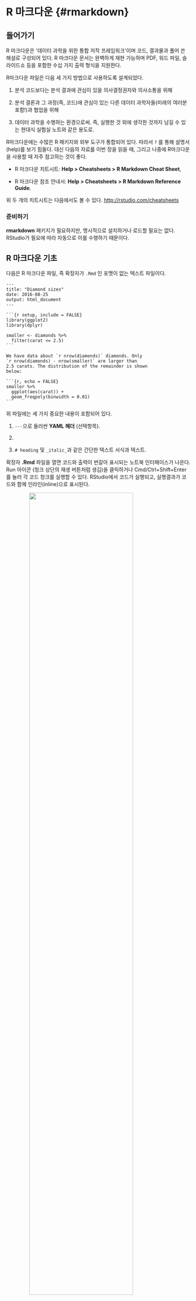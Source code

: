 # R 마크다운 {#rmarkdown}

## 들어가기

R 마크다운은 '데이터 과학을 위한 통합 저작 프레임워크'이며 코드, 결과물과 풀어 쓴 해설로 구성되어 있다. R 마크다운 문서는 완벽하게 재현 가능하며 PDF, 워드 파일, 슬라이드쇼 등을 포함한 수십 가지 출력 형식을 지원한다. 

R마크다운 파일은 다음 세 가지 방법으로 사용하도록 설계되었다. 

1. 분석 코드보다는 분석 결과에 관심이 있을 의사결정권자와 의사소통을 위해 

1. 분석 결론과 그 과정(즉, 코드)에 관심이 있는 다른 데이터 과학자들(미래의 여러분 포함!)과 협업을 위해 

1. 데이터 과학을 수행하는 환경으로써. 즉, 실행한 것 외에 생각한 것까지 남길 수 있는 현대식 실험실 노트와 같은 용도로. 

R마크다운에는 수많은 R 패키지와 외부 도구가 통합되어 있다. 따라서 `?` 를 통해 설명서(help)를 보기 힘들다. 대신 다음의 자료를 이번 장을 읽을 때, 그리고 나중에 R마크다운을 사용할 때 자주 참고하는 것이 좋다. 

*   R 마크다운 치트시트: __Help > Cheatsheets > R Markdown Cheat Sheet__,

*   R 마크다운 참조 안내서: __Help > Cheatsheets > R Markdown Reference 
    Guide__.

위 두 개의 치트시트는 다음에서도 볼 수 있다. <http://rstudio.com/cheatsheets> 

### 준비하기

__rmarkdown__ 패키지가 필요하지만, 명시적으로 설치하거나 로드할 필요는 없다. RStudio가 필요에 따라 자동으로 이를 수행하기 때문이다.  



## R 마크다운 기초

다음은 R 마크다운 파일, 즉 확장자가 `.Rmd` 인 포맷이 없는 텍스트 파일이다.  


````
---
title: "Diamond sizes"
date: 2016-08-25
output: html_document
---

```{r setup, include = FALSE}
library(ggplot2)
library(dplyr)

smaller <- diamonds %>% 
  filter(carat <= 2.5)
```

We have data about `r nrow(diamonds)` diamonds. Only 
`r nrow(diamonds) - nrow(smaller)` are larger than
2.5 carats. The distribution of the remainder is shown
below:

```{r, echo = FALSE}
smaller %>% 
  ggplot(aes(carat)) + 
  geom_freqpoly(binwidth = 0.01)
```
````
 

위 파일에는 세 가지 중요한 내용이 포함되어 있다. 

1. `---`으로 둘러싼 __YAML 헤더__ (선택항목). 

1. ````` 으로 둘러싼 R 코드 청크 (코드묶음, Chunk). 

1. `# heading` 및 `_italic_`과 같은 간단한 텍스트 서식과 텍스트. 

확장자 __.Rmd__ 파일을 열면 코드와 출력이 번갈아 표시되는 노트북 인터페이스가 나온다. Run 아이콘 (청크 상단의 재생 버튼처럼 생김)을 클릭하거나 Cmd/Ctrl+Shift+Enter를 눌러 각 코드 청크를 실행할 수 있다. RStudio에서 코드가 실행되고, 실행결과가 코드와 함께 인라인(inline)으로 표시된다. 

<img src="rmarkdown/diamond-sizes-notebook.png" width="75%" style="display: block; margin: auto;" />

텍스트, 코드 및 실행 결과 모두가 포함된 최종 보고서를 작성하려면 ’Knit’을 클릭하거나 Cmd/Ctrl-Shift-K를 입력하면 된다. 혹은 `rmarkdown::render("1-example.Rmd")`으로 프로그램화할 수도 있다. 이렇게 하면 뷰어 창에 보고서가 나타나고, 다른 사용자와 공유할 수 있는 온전한 HTML 파일이 만들어진다. 

<img src="rmarkdown/diamond-sizes-report.png" width="75%" style="display: block; margin: auto;" />
 
문서를 니트(knit) 하면 R마크다운은 .Rmd 파일을 [__knitr__](http://yihui.name/knitr/), 로 보내는데, __knitr__는 모든 코드 청크를 실행하고 코드와 그 출력을 포함하는 새로운 마크다운 문서(.md)를 생성한다.<옮긴이 주: 이 책에서 ‘니트하다’는 이런 과정을 의미한다> 이렇게 생성된 마크다운 파일은 이후 [__pandoc__](http://pandoc.org/)이 처리하는데, pandoc은 완성 파일을 생성하는 역할을 한다. 이와 같이 작업이 두 단계로 나누어져서, 다양한 출력 형식을 만들 수 있다는 장점이 있다. [R 마크다운 포맷](#rmarkdown-formats)에서 이를 배우도록 하겠다. 

<img src="images/RMarkdownFlow.png" width="75%" style="display: block; margin: auto;" />

이제 .Rmd 파일을 만들어보자. 메뉴 모음에서 *File > New File > R Markdown ...* 을 선택하라. RStudio는 파일에 콘텐츠를 미리 채우는 마법사를 실행시키는데, 이 컨텐츠들은 R마크다운의 주요 기능이 어떻게 작동하는지를 보여준다. 

다음 섹션에서는 R마크다운 문서의 세 가지 구성요소인 마크다운 텍스트, 코드 청크 및 YAML 헤더에 대해 자세히 설명한다.

### 연습문제

1. _File > New File > R Notebook_ 을 클릭하여 새 노트북을 생성하라. 안내문을 읽어보라. 청크 실행을 연습하라. 코드를 수정하고 재실행하고 수정된 출력을 볼 수 있는지 확인하라. 

1. _File > New File > R Markdown..._ 을 클릭하여 새로운 R마크다운 문서를 생성하라. 해당 버튼을 클릭하여 문서를 니트하라. 적절한 키보드 단축키를 사용하여 니트하라. 입력을 수정하고 출력 변경을 볼 수 있는지 확인하라. 

1. 위에서 만든 R 노트북 및 R마크다운 파일을 비교∙대조하라. 출력은 얼마나 비슷한가? 어떻게 다른가? 입력은 얼마나 비슷한가? 어떻게 다른가? YAML 헤더를 서로 다른 것으로 복사하면 어떻게 되는가? 

1. 새로운 R마크다운 문서를 HTML, PDF 및 워드의 세 가지 기본 제공 형식으로 만들어라. 세 문서를 각각 니트하라. 출력은 어떻게 다른가? 입력값은 어떻게 다른가? (PDF 출력물을 만들기 위해 LaTeX을 설치해야 할 수도 있다 – 이 경우 설치할 것인지 RStudio가 물어볼 것이다.) 

## 마크다운으로 텍스트 서식 지정하기

확장자 __.Rmd__ 파일 내부의 문장은 마크다운 문법으로 작성되는데, 이는 일반 텍스트 파일의 형식을 지정하기 위한 간단한 규칙이다. 마크다운은 읽고 쓰기 쉽도록 설계되었다. 또한 배우기도 쉽다. 다음의 가이드는 R마크다운에서도 실행되는 마크다운의 소폭 확장 버전인 Pandoc 마크다운을 사용하는 방법을 보여준다. 


```
Text formatting 
------------------------------------------------------------

*italic*  or _italic_
**bold**   __bold__
`code`
superscript^2^ and subscript~2~

Headings
------------------------------------------------------------

# 1st Level Header

## 2nd Level Header

### 3rd Level Header

Lists
------------------------------------------------------------

*   Bulleted list item 1

*   Item 2

    * Item 2a

    * Item 2b

1.  Numbered list item 1

1.  Item 2. The numbers are incremented automatically in the output.

Links and images
------------------------------------------------------------

<http://example.com>

[linked phrase](http://example.com)

![optional caption text](path/to/img.png)

Tables 
------------------------------------------------------------

First Header  | Second Header
------------- | -------------
Content Cell  | Content Cell
Content Cell  | Content Cell
```

이것들을 익히는 가장 좋은 방법은 한 번 만들어 보는 것이다. 며칠이 걸리겠지만, 곧 익숙해질 것이며, 일부러 생각해 낼 필요도 없게 될 것이다. 잊어버린 경우 *Help > Markdown Quick Reference*를 사용하여 편리한 참조 시트를 찾아볼 수 있다. 

### 연습문제

1. 배운 것을 실습하기 위해 이력서를 간단하게 작성하라. 제목은 여러분의 이름이어야 하며, (적어도) 학력사항이나 경력사항 헤더가 포함되어야 한다. 각 절에는 글머리 목록으로 경력사항∙학위가 포함되어야 한다. 연도는 굵게 강조하라. 

1.    R 마크다운 빠른 참조를 사용하여 다음을 수행하는 방법을 파악하라.  
    1. 각주를 추가. 
    1. 가로 실선을 추가.  
    1. 블록 인용을 추가. 

1. 다음 사이트 <https://github.com/hadley/r4ds/tree/master/rmarkdown>에서 `diamond-sizes.Rmd`의 내용물을 로컬 R 마크다운 문서에 복사-붙여넣기하라. 이 문서를 실행할 수 있는지 확인 후, 가장 눈에 띄는 특징을 빈도 다각형 뒤에 텍스트로 추가하라. 


## 코드 청크

R마크다운 문서에서 코드를 실행하려면 청크를 삽입해야 한다. 세 가지 방법이 있다. 

1.    키보드 단축키 Cmd/Ctrl+Alt+I 

1.    편집기 툴바의 ’Insert’ 버튼 아이콘 

1.    청크 구분 기호 ` ```{r} ` 과 ` ``` ` 를 수동으로 타이핑 

물론 키보드 단축키를 외울 것을 추천한다. 결국에는 많은 시간을 절약해줄 것이다! 

코드를 실행하기 위해, 앞에서 배워서 아마 지금쯤이면 애용하고 있을, 키보드 단축키 Cmd/Ctrl+Enter를 계속 이용해도 된다. 그러나 새로운 키보드 단축키인 Cmd/Ctrl+Shift+Enter 를 사용하여 청크의 모든 코드를 실행할 수 있다. 청크를 함수라고 생각하라. 청크는 상대적으로 자립(self-contained) 해야 하며 단일 작업에 중점을 두어야 한다. 

다음 절에서는 ````{r`, 그 뒤에 옵션인 청크 이름, 그 뒤에 쉼표로 구분된 옵션, 그 뒤에 `}`로 구성된 청크 헤더를 설명한다. 그 다음에는 R 코드가 위치하고, 최종 `````으로 청크 끝을 표시한다. 


### 청크 이름

다음과 같이 청크에 옵션으로 이름을 줄 수 있다. ```` ```{r 청크이름} ````. 청크 이름을 사용하는 것은 세 가지 이점이 있다. 

1.    스크립트 편집기의 왼쪽 하단에 있는 드롭 다운 코드 탐색기를 사용하여 특정 청크로 쉽게 옮겨갈 수 있다. 

    <img src="screenshots/rmarkdown-chunk-nav.png" width="30%" style="display: block; margin: auto;" />

1. 청크에 의해 생성된 그래프가 유용한 이름을 갖게 되어, 다른 곳에서 쉽게 사용할 수 있다. [기타 중요한 옵션]에서 이에 대해 자세히 다룰 것이다. 

1.  캐시된 청크 네트워크를 설정해서, 실행할 때마다 오래 걸리는 계산이 재수행되는 것을 피할 수 있다. 자세한 내용은 곧 나온다. 

특별한 동작을 하게 하는 청크 이름이 하나 있는데 바로 `setup`이다. 노트북 모드에 있을 때 setup 이름을 가진 청크는 다른 코드가 실행되기 전에 자동으로 한 번 실행된다. 

### 청크 옵션

청크 헤더의 인수 중 하나인 __options__를 사용하면 출력을 사용자 정의할 수 있다. knitr에는 코드 청크를 사용자 정의하는 데 사용하는 옵션이 60여 개나 있다. 여기에서는 자주 사용되는 중요한 청크 옵션들에 대해 다룬다. 전체 목록은 <http://yihui.name/knitr/options/>에서 볼 수 있다. 

코드 블록의 실행 여부와 완성된 보고서에 삽입되는 결과 선택을 제어하는 옵션들이 가장 중요하다. 

1.    `eval = FALSE`를 하면 코드가 실행(evaluate)되는 것이 방지된다(물론 코드가 실행되지 않으면 결과도 생성되지 않는다). 이것은 예제 코드를 표시하거나, 각 행마다 주석 처리하지 않고 큰 코드 블록을 비활성화하는 데 유용하다. 

1.    `include = FALSE` 를 하면 코드는 실행하지만 코드나 결과가 최종 문서에 표시되지 않는다. 설정 코드에 이를 사용하면 보고서가 복잡해지지 않는다. 

1.    `echo = FALSE`를 사용하면 완성된 파일에 코드는 보이지 않지만, 결과는 보인다. R코드를 보고 싶지 않은 사람들을 대상으로 한 보고서를 작성할 때 이것을 사용하라. 

1.    `message = FALSE` 또는`warning = FALSE `를 하면 메시지나 경고가 완성된 파일에 나타나지 않는다. 

1.    `results = 'hide'`를 하면 출력이 보이지 않고, `fig.show = 'hide'`를 하면 플롯이 보이지 않는다. 

1.    `error = TRUE`를 하면 코드가 오류를 반환하더라도 렌더링이 계속된다. 보고서의 최종 버전에 이것이 포함되는 경우는 거의 없겠지만 .Rmd 내에서 수행되는 작업을 정확하게 디버깅해야 하는 경우 매우 유용할 수 있다. R을 교육하거나 의도적으로 오류를 포함하려는 경우에도 유용하다. 기본값인 `error = FALSE`에서는 문서에 오류가 하나라도 있으면 니트가 성공적으로 작동하지 않는다. 

다음 표에는 각 옵션의 출력 유형이 제약하는 항목이 요약되어 있다. 

Option             | Run code | Show code | Output | Plots | Messages | Warnings 
-------------------|----------|-----------|--------|-------|----------|---------
`eval = FALSE`     | -        |           | -      | -     | -        | -
`include = FALSE`  |          | -         | -      | -     | -        | -
`echo = FALSE`     |          | -         |        |       |          |
`results = "hide"` |          |           | -      |       |          | 
`fig.show = "hide"`|          |           |        | -     |          |
`message = FALSE`  |          |           |        |       | -        |
`warning = FALSE`  |          |           |        |       |          | -


### 표

기본적으로 R 마크다운은 콘솔에서 보이는 대로 데이터프레임과 행렬을 인쇄한다. 


```r
mtcars[1:5, ]
#>                    mpg cyl disp  hp drat   wt qsec vs am gear carb
#> Mazda RX4         21.0   6  160 110 3.90 2.62 16.5  0  1    4    4
#> Mazda RX4 Wag     21.0   6  160 110 3.90 2.88 17.0  0  1    4    4
#> Datsun 710        22.8   4  108  93 3.85 2.32 18.6  1  1    4    1
#> Hornet 4 Drive    21.4   6  258 110 3.08 3.21 19.4  1  0    3    1
#> Hornet Sportabout 18.7   8  360 175 3.15 3.44 17.0  0  0    3    2
```

추가 서식으로 데이터를 표시하려면 `knitr::kable` 함수를 사용하면 된다. 표 \@ref(tab:kable)는 다음 코드로 생성되었다. 


```r
knitr::kable(
  mtcars[1:5, ], 
  caption = "A knitr kable."
)
```



Table: (\#tab:kable)A knitr kable.

|                  |  mpg| cyl| disp|  hp| drat|   wt| qsec| vs| am| gear| carb|
|:-----------------|----:|---:|----:|---:|----:|----:|----:|--:|--:|----:|----:|
|Mazda RX4         | 21.0|   6|  160| 110| 3.90| 2.62| 16.5|  0|  1|    4|    4|
|Mazda RX4 Wag     | 21.0|   6|  160| 110| 3.90| 2.88| 17.0|  0|  1|    4|    4|
|Datsun 710        | 22.8|   4|  108|  93| 3.85| 2.32| 18.6|  1|  1|    4|    1|
|Hornet 4 Drive    | 21.4|   6|  258| 110| 3.08| 3.21| 19.4|  1|  0|    3|    1|
|Hornet Sportabout | 18.7|   8|  360| 175| 3.15| 3.44| 17.0|  0|  0|    3|    2|

표를 사용자 정의할 수 있는 다른 방법을 보려면 `?knitr::kable`를 통해 설명서를 읽어라. 더 자세한 사용자 정의를 원한다면 __xtable__, __stargazer__, __pander__, __tables__, __ascii__ 패키지를 고려하라. 각각에는 R 코드로 서식화된 표를 반환하는 도구들이 있다. 

또한 그림 삽입 방식을 제어하는 옵션이 풍부하게 있다. [플롯 저장하기]에서 이것들에 대해 배울 것이다. 

  
### 캐싱

일반적으로 문서의 각 니트는 완전히 깨끗한 슬레이트에서부터 시작된다. 이는 코드 안에서 중요한 계산 모두가 호출되었다는 것을 확인할 수 있어서 재현성 측면에서는 바람직하다. 그러나 시간이 오래 걸리는 계산이 있다면 힘들 것이다. 해결 방법은 <코드체>cache = TRUE</코드체>이다. 이렇게 설정하면 청크 출력이 특별한 이름을 가진 파일로 디스크에 저장된다. 후속 실행에서 knitr 은 코드가 변경되었는지 확인하고 변경되지 않았다면 캐시된 결과를 재사용한다. 

기본적으로 캐싱 시스템은 종속 코드가 아닌, 본 코드에만 기반하므로 주의해서 사용해야 한다. 예를 들어 다음에서 <코드체>processed_data</코드체> 청크는 <코드체>raw_data</코드체> 청크에 의존한다. 

    ```{r raw_data}
    rawdata <- readr::read_csv("a_very_large_file.csv")
    ```
    
    ```{r processed_data, cache = TRUE}
    processed_data <- rawdata %>% 
      filter(!is.na(import_var)) %>% 
      mutate(new_variable = complicated_transformation(x, y, z))
    ```

<코드체>processed_data</코드체> 청크를 캐싱 후 dplyr 파이프 라인이 변경되면 재실행되지만 <코드체>read_csv()</코드체> 호출이 변경되면 재실행되지 않을 것이다. 이 문제는 <코드체>dependson</코드체> 청크 옵션으로 피할 수 있다.

    ```{r processed_data, cache = TRUE, dependson = "raw_data"}
    processed_data <- rawdata %>% 
      filter(!is.na(import_var)) %>% 
      mutate(new_variable = complicated_transformation(x, y, z))
    ```

<코드체>dependson</코드체> 옵션은 캐시된 청크가 의존하는 *모든* 청크의 문자형 벡터를 포함해야 한다. <볼드>knitr<볼드>는 종속 청크 중 하나가 변경되었음을 감지하면 캐시된 청크의 결과를 업데이트한다. 

knitr 캐싱은 <이탤릭>.Rmd</이탤릭> 파일 내의 변경 사항만 추적하기 때문에 <이탤릭>a_very_large_file.csv</이탤릭>가 변경되어도 청크가 업데이트되지 않다. 해당 파일의 변경 사항을 추적하고자 한다면 <코드체>cache.extra</코드체> 옵션을 사용하면 된다. 이는 임의의 R 표현식인데, 이것이 변경될 때마다 캐시를 없앤다. 함께 사용하기 좋은 함수는 <코드체>file.info()</코드체>인데, 마지막으로 수정한 시간 등 파일에 대한 정보를 반환한다. 다음과 같이 작성할 수 있다. 
    ```{r raw_data, cache.extra = file.info("a_very_large_file.csv")}
    rawdata <- readr::read_csv("a_very_large_file.csv")
    ```

 

캐싱 전략이 점차 복잡해지게 되면 정기적으로 <코드체>knitr::clean_cache()</코드체>를 사용하여 모든 캐시를 지우는 것이 좋다. 

나는 [데이빗 로빈슨(David Robinson)](https://twitter.com/drob/status/738786604731490304)의 조언을 따라 다음과 같이 청크의 이름을 짓고 있다. 각 청크에서 생성되는 주요 객체의 이름을 따서 명명한다. 이렇게 하면 <코드체>dependson</코드체>로 지정된 것을 더 쉽게 이해할 수 있다. 

### 전역 옵션

__knitr__로 작업하다 보면 일부 기본 청크 옵션은 필요에 맞지 않아 변경하고자 할 것이다. 코드 청크에서 `knitr::opts_chunk$set()`을 호출하면 된다. 예를 들어 책과 튜토리얼을 작성할 때 나는 다음과 같이 설정한다. 


```r
knitr::opts_chunk$set(
  comment = "#>",
  collapse = TRUE
)
```

이는 내가 선호하는 주석 형식을 사용하고 코드와 출력이 밀접하게 붙어있게 하는 설정이다. 반면에 보고서를 준비하고 있다면 다음과 같이 설정할 수 있다. 


```r
knitr::opts_chunk$set(
  echo = FALSE
)
```

이는 기본값으로 코드를 숨기며, 표시하도록 의도적으로 선택(`echo = TRUE`)한 청크만 보여주는 설정이다. `message = FALSE` 및 `warning = FALSE` 설정도 생각해볼 수 있으나, 이 경우 최종 문서에서 아무 메시지도 볼 수 없기 때문에 디버깅이 더 어려워진다. 

### Inline code

R 코드를 R마크다운 문서에 삽입하는 다른 방법도 있다. 텍스트에 직접 `` `r ` `` 하는 것이다. 이것은 텍스트에서 데이터의 속성을 언급할 때 매우 유용할 수 있다. 예를 들어 이번 장 시작 부분에 내가 사용한 예제 문서에서 다음과 같이 썼다. 

There is one other way to embed R code into an R Markdown document: directly into the text, with:  `` `r ` ``. This can be very useful if you mention properties of your data in the text. For example, in the example document I used at the start of the chapter I had:

> `` `r nrow(diamonds)` `` 개의 다이아몬드에 관한 데이터가 있다. 
> `` `r nrow(diamonds) - nrow(smaller)` `` 개만 2.5 캐럿보다 크다. 
> 나머지 다이아몬드의 크기는 다음과 같다.

이 보고서가 니트되면 다음과 같이 계산 결과가 텍스트에 삽입된다.

> 53940개의 다이아몬드에 관한 데이터가 있다. 126개만 2.5캐럿보다 크다. 
> 나머지 다이아몬드의 분포는 다음과 같다.  

숫자를 텍스트에 삽입할 때 <코드체>format()</코드체>은 친구 같은 함수이다. 엄청난 정확도로 출력되지 않도록 유효숫자(`digits`) 개수를 설정하며, 숫자를 읽기 쉽게 하기 위해 <코드체>big.mark</코드체> 를 설정한다. 나는 이것을 종종 도우미 함수로 결합하곤 한다. 

When inserting numbers into text, `format()` is your friend. It allows you to set the number of `digits` so you don't print to a ridiculous degree of accuracy, and a `big.mark` to make numbers easier to read. I'll often combine these into a helper function:


```r
comma <- function(x) format(x, digits = 2, big.mark = ",")
comma(3452345)
#> [1] "3,452,345"
comma(.12358124331)
#> [1] "0.12"
```

### Exercises

1.  Add a section that explores how diamond sizes vary by cut, colour,
    and clarity. Assume you're writing a report for someone who doesn't know
    R, and instead of setting `echo = FALSE` on each chunk, set a global 
    option.

1.  Download `diamond-sizes.Rmd` from
    <https://github.com/hadley/r4ds/tree/master/rmarkdown>. Add a section
    that describes the largest 20 diamonds, including a table that displays
    their most important attributes.

1.  Modify `diamonds-sizes.Rmd` to use `comma()` to produce nicely
    formatted output. Also include the percentage of diamonds that are
    larger than 2.5 carats.

1.  Set up a network of chunks where `d` depends on `c` and `b`, and
    both `b` and `c` depend on `a`. Have each chunk print `lubridate::now()`,
    set `cache = TRUE`, then verify your understanding of caching.

## Troubleshooting

R마크다운 세션은 대화식 R 환경이 아니기 때문에, 문제 해결이 어려울 수 있으며, 따라서 새로운 트릭을 배워야 한다. 언제나 대화식 세션에서 문제를 다시 만드는 것부터 시도해 보아야 한다. R을 재시작한 다음 ’모든 청크 실행’을 하라(코드 메뉴의 실행 영역 아래에서 하거나, 키보드 단축키 Ctrl-Alt-R로 할 수 있음). 운이 좋으면 문제가 재현될 것이다. 

이 방법이 도움되지 않는다면 대화형 환경과 R마크다운 환경 간에 무언가 다른 점이 있다는 이야기다. 이 경우 옵션을 체계적으로 탐색할 필요가 있다. 작업 디렉터리가 다른 경우가 가장 일반적이다. R마크다운 문서의 작업 디렉터리는 문서가 있는 디렉터리이다. 청크에 <코드체>getwd()</코드체>를 넣어 작업 디렉터리가 생각하고 있는 곳과 같은지 확인하라. 

그런 다음, 버그를 일으킬만한 모든 것들에 대해 브레인스토밍 하라. 이것들이 R 세션과 R마크다운 세션에서 동일한지를 체계적으로 점검해야 한다. 가장 쉬운 방법은 문제를 일으킨 청크에 <코드체>error = TRUE</코드체>를 설정한 다음 <코드체>print()</코드체> 및 <코드체>str()</코드체>을 사용하여 설정이 예상대로인지 확인하는 것이다. 

## YAML header

YAML 헤더의 파라미터를 조정하여 기타 ’전체 문서‘ 설정을 제어할 수 있다. YAML이 무엇을 의미하는지 궁금할 텐데 이는 ’또 다른 마크 업 언어(Yet another markup language)’이다. 이는 계층적 데이터를 사람이 읽고 쓸 수 있는 방식으로 표현하도록 설계되었다. R마크다운은 이를 사용하여 다양한 출력 세부 정보를 제어한다. 여기서는 문서 파라미터와 참고문헌 두 가지를 논의할 것이다. 

### Parameters

R마크다운 문서에는 보고서를 렌더링할 때 값을 설정할 수 있는 파라미터가 하나 이상 포함될 수 있다. 주요 입력들에 다른 값들을 넣어서 동일한 보고서를 다시 렌더링하려는 경우에 파라미터는 유용하다. 예를 들어 지점별 판매 보고서, 학생별 시험 결과 또는 국가별 인구통계 요약값을 만들 수 있다. 하나 이상의 파라미터를 선언하려면 <코드체>params</코드체> 필드를 사용하라.  

이 예제는 <코드체>my_class</코드체> 파라미터를 사용하여, 어떤 자동차 종류(class)를 보여줄 지를 결정한다. 


````
---
output: html_document
params:
  my_class: "suv"
---

```{r setup, include = FALSE}
library(ggplot2)
library(dplyr)

class <- mpg %>% filter(class == params$my_class)
```

# Fuel economy for `r params$my_class`s

```{r, message = FALSE}
ggplot(class, aes(displ, hwy)) + 
  geom_point() + 
  geom_smooth(se = FALSE)
```
````

보시다시피 코드 청크 내에서 파라미터를 <코드체>params</코드체>라는 이름의 읽기 전용 리스트로 사용할 수 있다.  

원자 벡터를 YAML 헤더에 직접 적을 수 있다. 또한 파라미터값 앞에 <코드체>!r</코드체>을 붙여서 임의의 R 표현식을 실행시킬 수도 있다. 이는 날짜/시간 파라미터를 지정할 때 좋은 방법이다. 


```yaml
params:
  start: !r lubridate::ymd("2015-01-01")
  snapshot: !r lubridate::ymd_hms("2015-01-01 12:30:00")
```

RStudio에서는 니트 드롭 다운 메뉴에서 ’파라미터와 함께 니트(Knit with Parameters)’ 옵션을 클릭하여 파라미터를 설정하고, 보고서 렌더링 및 미리보기를 한 단계로 할 수 있다. 헤더의 다른 옵션을 설정하여 대화 상자를 사용자 정의할 수 있다. 자세한 내용은 다음을 참조하라. <http://rmarkdown.rstudio.com/developer_parameterized_reports.html#parameter_user_interfaces>

또는 여러 개의 ‘파라미터 변경 보고서’를 생성해야 하는 경우, <코드체>rmarkdown::render()</코드체>를 <코드체>params</코드체> 리스트와 함께 호출할 수 있다. 


```r
rmarkdown::render("fuel-economy.Rmd", params = list(my_class = "suv"))
```

이것은 <코드체>purrr:pwalk()</코드체>와 함께 사용하면 강력해 진다. 다음 예제는 <코드체>mpg</코드체>에 있는 <코드체>class</코드체> 각 값에 대해 보고서를 생성한다. 먼저 각 클래스마다 보고서의 <코드체>filename</코드체>과 <코드체>params</코드체>를 포함한 행이 하나씩 있는 데이터프레임 하나를 만든다. 


```r
reports <- tibble(
  class = unique(mpg$class),
  filename = stringr::str_c("fuel-economy-", class, ".html"),
  params = purrr::map(class, ~ list(my_class = .))
)
reports
#> # A tibble: 7 × 3
#>   class   filename                  params          
#>   <chr>   <chr>                     <list>          
#> 1 compact fuel-economy-compact.html <named list [1]>
#> 2 midsize fuel-economy-midsize.html <named list [1]>
#> 3 suv     fuel-economy-suv.html     <named list [1]>
#> 4 2seater fuel-economy-2seater.html <named list [1]>
#> 5 minivan fuel-economy-minivan.html <named list [1]>
#> 6 pickup  fuel-economy-pickup.html  <named list [1]>
#> # … with 1 more row
```

그런 다음 열 이름을 <코드체>render()</코드체>의 인수 이름과 일치시키고 <볼드>purrr</볼드>의 병렬 워크(parrallel walk)를 사용하여 각 행마다 <코드체>render()</코드체>를 한 번 호출한다. 


```r
reports %>% 
  select(output_file = filename, params) %>% 
  purrr::pwalk(rmarkdown::render, input = "fuel-economy.Rmd")
```

### Bibliographies and Citations

Pandoc can automatically generate citations and a bibliography in a number of styles. To use this feature, specify a bibliography file using the `bibliography` field in your file's header. The field should contain a path from the directory that contains your .Rmd file to the file that contains the bibliography file:

```yaml
bibliography: rmarkdown.bib
```

You can use many common bibliography formats including BibLaTeX, BibTeX, endnote, medline.

To create a citation within your .Rmd file, use a key composed of ‘@’ + the citation identifier from the bibliography file. Then place the citation in square brackets. Here are some examples:

```markdown
Separate multiple citations with a `;`: Blah blah [@smith04; @doe99].

You can add arbitrary comments inside the square brackets: 
Blah blah [see @doe99, pp. 33-35; also @smith04, ch. 1].

Remove the square brackets to create an in-text citation: @smith04 
says blah, or @smith04 [p. 33] says blah.

Add a `-` before the citation to suppress the author's name: 
Smith says blah [-@smith04].
```

When R Markdown renders your file, it will build and append a bibliography to the end of your document. The bibliography will contain each of the cited references from your bibliography file, but it will not contain a section heading. As a result it is common practice to end your file with a section header for the bibliography, such as `# References` or `# Bibliography`.

You can change the style of your citations and bibliography by referencing a CSL (citation style language) file in the `csl` field:

```yaml
bibliography: rmarkdown.bib
csl: apa.csl
```

As with the bibliography field, your csl file should contain a path to the file. Here I assume that the csl file is in the same directory as the .Rmd file. A good place to find CSL style files for common bibliography styles is  <http://github.com/citation-style-language/styles>.

## Learning more

R Markdown is still relatively young, and is still growing rapidly. The best place to stay on top of innovations is the official R Markdown website: <http://rmarkdown.rstudio.com>.

There are two important topics that we haven't covered here: collaboration, and the details of accurately communicating your ideas to other humans. Collaboration is a vital part of modern data science, and you can make your life much easier by using version control tools, like Git and GitHub. We recommend two free resources that will teach you about Git:

1.  "Happy Git with R": a user friendly introduction to Git and GitHub from 
    R users, by Jenny Bryan. The book is freely available online:
    <http://happygitwithr.com>
    
1.  The "Git and GitHub" chapter of _R Packages_, by Hadley. You can also 
    read it for free online: <http://r-pkgs.had.co.nz/git.html>.

I have also not touched on what you should actually write in order to clearly communicate the results of your analysis. To improve your writing, I highly recommend reading either [_Style: Lessons in Clarity and Grace_](https://amzn.com/0134080416) by Joseph M. Williams & Joseph Bizup, or [_The Sense of Structure: Writing from the Reader's Perspective_](https://amzn.com/0205296327) by George Gopen. Both books will help you understand the structure of sentences and paragraphs, and give you the tools to make your writing more clear. (These books are rather expensive if purchased new, but they're used by many English classes so there are plenty of cheap second-hand copies). George Gopen also has a number of short articles on writing at <https://www.georgegopen.com/the-litigation-articles.html>. They are aimed at lawyers, but almost everything applies to data scientists too. 
  
